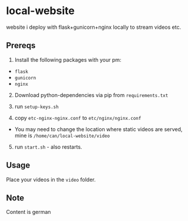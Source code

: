 # local-website

website i deploy with flask+gunicorn+nginx locally to stream videos etc.

## Prereqs

1. Install the following packages with your pm:

- `flask`
- `gunicorn`
- `nginx`

2. Download python-dependencies via pip from `requirements.txt`
3. run `setup-keys.sh`

4. copy `etc-nginx-nginx.conf` to `etc/nginx/nginx.conf`
- You may need to change the location where static videos are served, mine is `/home/can/local-website/video`

5. run `start.sh` - also restarts.

## Usage

Place your videos in the `video` folder.

## Note

Content is german

